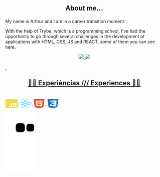 <h2><p align="center"> About me...</p></h2>

My name is Arthur and I am in a career transition moment.

With the help of Trybe, which is a programming school, I've had the opportunity to go through several challenges in the development of applications with HTML, CSS, JS and REACT, some of them you can see here.

<div align="center">
  <a href="https://github.com/ArthurBMessias">
  <img height="180em" src="https://github-readme-stats.vercel.app/api?username=ArthurBMessias&show_icons=true&theme=dracula&include_all_commits=true&count_private=true"/>
  <img height="180em" src="https://github-readme-stats.vercel.app/api/top-langs/?username=ArthurBMessias&layout=compact&langs_count=7&theme=dracula"/>
</div>

&nbsp;
<h2><p align="center"> 👨‍💻 Experiências /// Experiences 👨‍💻</p></h2>

<div style="display: block"><br>
  <img align="center" alt="Js" height="30" width="40" src="https://raw.githubusercontent.com/devicons/devicon/master/icons/javascript/javascript-plain.svg">
  <img align="center" alt="React" height="30" width="40" src="https://raw.githubusercontent.com/devicons/devicon/master/icons/react/react-original.svg">
  <img align="center" alt="HTML" height="30" width="40" src="https://raw.githubusercontent.com/devicons/devicon/master/icons/html5/html5-original.svg">
  <img align="center" alt="CSS" height="30" width="40" src="https://raw.githubusercontent.com/devicons/devicon/master/icons/css3/css3-original.svg">
</div>
  
 ![Snake animation](https://github.com/ArthurBMessias/ArthurBMessias/blob/output/github-contribution-grid-snake.svg)
